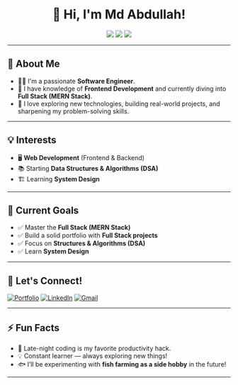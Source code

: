 <h1 align="center">👋 Hi, I'm Md Abdullah!</h1>

<p align="center">
  <img src="https://img.shields.io/badge/Software%20Engineer-MERN-blue?style=for-the-badge&logo=javascript" />
  <img src="https://img.shields.io/badge/Open%20to%20Work-Yes-brightgreen?style=for-the-badge&logo=linkedin" />
  <img src="https://img.shields.io/badge/Loves-Coding-orange?style=for-the-badge&logo=codewars" />
</p>

---

## 🚀 About Me
- 👨‍💻 I'm a passionate **Software Engineer**.
- 🌱 I have knowledge of **Frontend Development** and currently diving into **Full Stack (MERN Stack)**.
- 👀 I love exploring new technologies, building real-world projects, and sharpening my problem-solving skills.

---

## 💡 Interests
- 🖥️ **Web Development** (Frontend & Backend)
- 📚 Starting **Data Structures & Algorithms (DSA)**
- 🏗️ Learning **System Design**

---

## 📌 Current Goals
- ✅ Master the **Full Stack (MERN Stack)**
- ✅ Build a solid portfolio with **Full Stack projects**
- ✅ Focus on **Structures & Algorithms (DSA)**
- ✅ Learn **System Design**

---

## 🤝 Let's Connect!
[![Portfolio](https://img.shields.io/badge/Portfolio-Visit-ff69b4?style=for-the-badge&logo=internet-explorer)](https://myportfolio143.netlify.app)
[![LinkedIn](https://img.shields.io/badge/LinkedIn-Connect-blue?style=for-the-badge&logo=linkedin)](https://linkedin.com/in/md-abdullah123/)
[![Gmail](https://img.shields.io/badge/Gmail-Contact-red?style=for-the-badge&logo=gmail)](mailto:mdabdullahqais123@gmail.com)

---

## ⚡ Fun Facts
- 🌙 Late-night coding is my favorite productivity hack.
- 💡 Constant learner — always exploring new things!
- 🐟 I’ll be experimenting with **fish farming as a side hobby** in the future!

---




